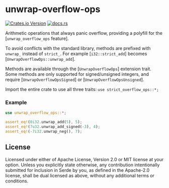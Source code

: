 # unwrap-overflow-ops

[![Crates.io Version](https://img.shields.io/crates/v/unwrap-overflow-ops?style=for-the-badge)](https://crates.io/crates/unwrap-overflow-ops)
[![docs.rs](https://img.shields.io/docsrs/unwrap-overflow-ops?style=for-the-badge)](https://docs.rs/unwrap-overflow-ops)

<!-- cargo-rdme start -->

Arithmetic operations that always panic overflow,
providing a polyfill for the [`unwrap_overflow_ops` feature].

To avoid conflicts with the standard library,
methods are prefixed with `unwrap_` instead of `strict_`.
For example [`i32::strict_add`] becomes [`UnwrapOverflowOps::unwrap_add`].

Methods are available through the [`UnwrapOverflowOps`] extension trait.
Some methods are only supported for signed/unsigned integers,
and require [`UnwrapOverflowOpsSigned`] or [`UnwrapOverflowOpsUnsigned`].

Import the entire crate to use all three traits:
`use strict_overflow_ops::*;`

### Example
```rust
use unwrap_overflow_ops::*;

assert_eq!(0i32.unwrap_add(5), 5);
assert_eq!(7u32.unwrap_add_signed(-3), 4);
assert_eq!(-7i32.unwrap_neg(), 7);
```

[`strict_overflow_ops` feature]: https://github.com/rust-lang/rust/issues/118260

<!-- cargo-rdme end -->


## License
Licensed under either of Apache License, Version 2.0 or MIT license at your option.
Unless you explicitly state otherwise, any contribution intentionally submitted for inclusion in Serde by you, as defined in the Apache-2.0 license, shall be dual licensed as above, without any additional terms or conditions. 
